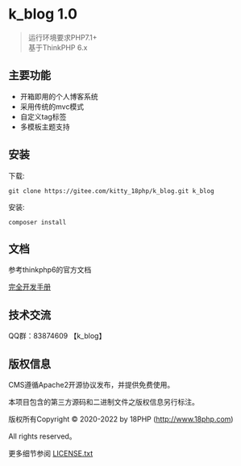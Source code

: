 k_blog 1.0
===============

> 运行环境要求PHP7.1+  
> 基于ThinkPHP 6.x

## 主要功能

* 开箱即用的个人博客系统
* 采用传统的mvc模式
* 自定义tag标签
* 多模板主题支持

## 安装

下载:
~~~
git clone https://gitee.com/kitty_18php/k_blog.git k_blog
~~~

安装:
~~~
composer install
~~~

## 文档
参考thinkphp6的官方文档

[完全开发手册](https://www.kancloud.cn/manual/thinkphp6_0/content)

## 技术交流

QQ群：83874609 【k_blog】

## 版权信息

CMS遵循Apache2开源协议发布，并提供免费使用。

本项目包含的第三方源码和二进制文件之版权信息另行标注。

版权所有Copyright © 2020-2022 by 18PHP (http://www.18php.com)

All rights reserved。

更多细节参阅 [LICENSE.txt](LICENSE.txt)
